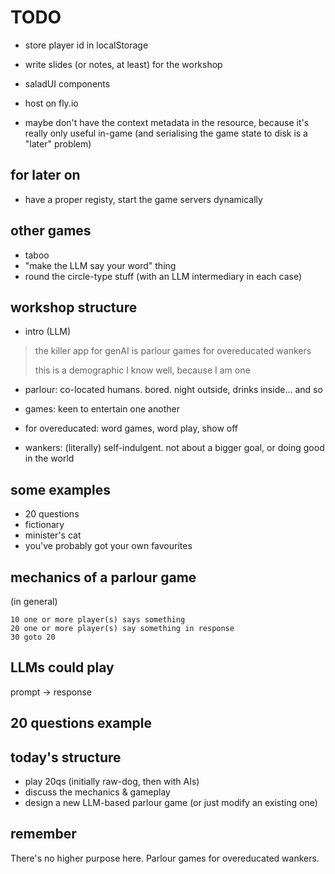 # TODO

- store player id in localStorage
- write slides (or notes, at least) for the workshop
- saladUI components
- host on fly.io

- maybe don't have the context metadata in the resource, because it's really
  only useful in-game (and serialising the game state to disk is a "later"
  problem)

## for later on

- have a proper registy, start the game servers dynamically

## other games

- taboo
- "make the LLM say your word" thing
- round the circle-type stuff (with an LLM intermediary in each case)

## workshop structure

- intro (LLM)

> the killer app for genAI is parlour games for overeducated wankers
>
> this is a demographic I know well, because I am one

- parlour: co-located humans. bored. night outside, drinks inside... and so

- games: keen to entertain one another

- for overeducated: word games, word play, show off

- wankers: (literally) self-indulgent. not about a bigger goal, or doing good in
  the world

## some examples

- 20 questions
- fictionary
- minister's cat
- you've probably got your own favourites

## mechanics of a parlour game

(in general)

```basic
10 one or more player(s) says something
20 one or more player(s) say something in response
30 goto 20
```

## LLMs could play

prompt -> response

## 20 questions example

## today's structure

- play 20qs (initially raw-dog, then with AIs)
- discuss the mechanics & gameplay
- design a new LLM-based parlour game (or just modify an existing one)

## remember

There's no higher purpose here. Parlour games for overeducated wankers.
